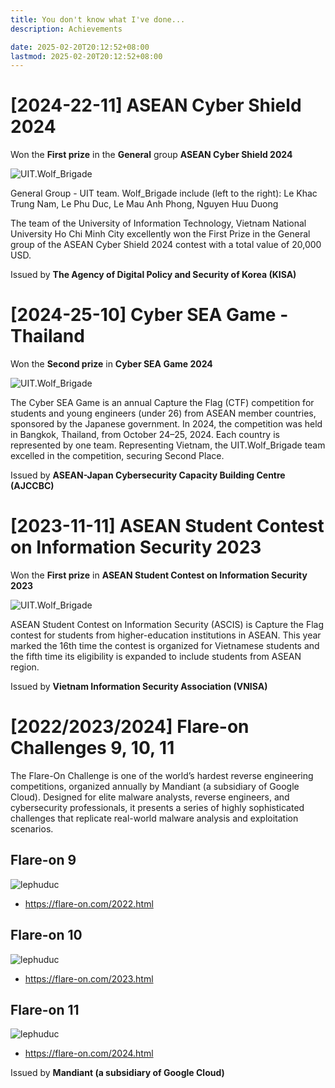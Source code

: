 ```yaml
---
title: You don't know what I've done...
description: Achievements

date: 2025-02-20T20:12:52+08:00
lastmod: 2025-02-20T20:12:52+08:00
---
```


# [2024-22-11] ASEAN Cyber Shield 2024

Won the **First prize** in the **General** group **ASEAN Cyber Shield 2024**

![UIT.Wolf_Brigade](/achievement_images/acs2024.png)

General Group - UIT team. Wolf_Brigade include (left to the right): Le Khac Trung Nam, Le Phu Duc, Le Mau Anh Phong, Nguyen Huu Duong

The team of the University of Information Technology, Vietnam National University Ho Chi Minh City excellently won the First Prize in the General group of the ASEAN Cyber Shield 2024 contest with a total value of 20,000 USD.

Issued by **The Agency of Digital Policy and Security of Korea (KISA)**

# [2024-25-10] Cyber SEA Game - Thailand

Won the **Second prize** in **Cyber SEA Game 2024**

![UIT.Wolf_Brigade](/achievement_images/csg2024.png)

The Cyber SEA Game is an annual Capture the Flag (CTF) competition for students and young engineers (under 26) from ASEAN member countries, sponsored by the Japanese government. In 2024, the competition was held in Bangkok, Thailand, from October 24–25, 2024. Each country is represented by one team. Representing Vietnam, the UIT.Wolf_Brigade team excelled in the competition, securing Second Place.

Issued by **ASEAN-Japan Cybersecurity Capacity Building Centre (AJCCBC)**

# [2023-11-11] ASEAN Student Contest on Information Security 2023

Won the **First prize** in **ASEAN Student Contest on Information Security 2023**

![UIT.Wolf_Brigade](/achievement_images/ascis2023.jpg)

ASEAN Student Contest on Information Security (ASCIS) is Capture the Flag contest for students from higher-education institutions in ASEAN. This year marked the 16th time the contest is organized for Vietnamese students and the fifth time its eligibility is expanded to include students from ASEAN region.

Issued by **Vietnam Information Security Association (VNISA)**

# [2022/2023/2024] Flare-on Challenges 9, 10, 11

The Flare-On Challenge is one of the world’s hardest reverse engineering competitions, organized annually by Mandiant (a subsidiary of Google Cloud). Designed for elite malware analysts, reverse engineers, and cybersecurity professionals, it presents a series of highly sophisticated challenges that replicate real-world malware analysis and exploitation scenarios.

## Flare-on 9
![lephuduc](/achievement_images/flareon9.jpg)

- https://flare-on.com/2022.html

## Flare-on 10
![lephuduc](/achievement_images/flareon10.jpg)

- https://flare-on.com/2023.html

## Flare-on 11
![lephuduc](/achievement_images/flareon11.jpg)

- https://flare-on.com/2024.html

Issued by **Mandiant (a subsidiary of Google Cloud)**

<!-- ## UIT.Wolf_Brigade

{{< friendsLink >}} -->
